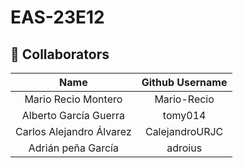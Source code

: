 # EAS-23E12
## 👤 Collaborators

|          **Name**           | **Github Username** |
|:---------------------------:|:-------------------:|
|     Mario Recio Montero     |     Mario-Recio     |
|    Alberto García Guerra    |       tomy014       |
|   Carlos Alejandro Álvarez  |     CalejandroURJC  |
|    Adrián peña García       |        adroius      |
